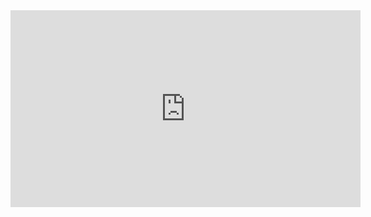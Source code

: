 <iframe width="560" height="315" src="https://www.youtube.com/embed/Gz8sYIN78kM" frameborder="0" allowfullscreen></iframe>
